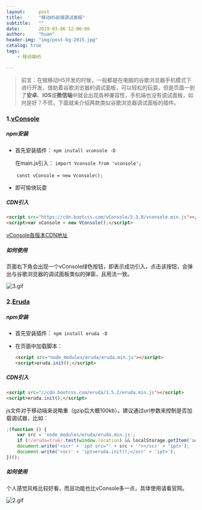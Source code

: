 ```yaml
---
layout:     post
title:      "移动H5前端调试面板"
subtitle:   ""
date:       2019-03-06 12:00:00
author:     "huan"
header-img: "img/post-bg-2015.jpg"
catalog: true
tags:
    - 移动端H5

---
```




> 前言：在做移动H5开发的时候，一般都是在电脑的谷歌浏览器手机模式下进行开发，借助着谷歌浏览器的调试面板，可以轻松的玩耍。但是页面一到了**安卓**、**IOS**或**微信端**中就会出现各种兼容性，手机端也没有调试面板，如何是好？不慌，下面就来介绍两款类似谷歌浏览器调试面板的插件。
>



### 1.[vConsole](https://github.com/Tencent/vConsole/blob/dev/doc/tutorial_CN.md)

##### npm安装

- 首先安装插件：   	`npm install vconsole -D`

	 在main.js引入： 	`import Vconsole from 'vconsole'; `   

  ​	       		                `const vConsole = new Vconsole(); `

- 即可愉快玩耍

##### CDN引入

```html
<script src="https://cdn.bootcss.com/vConsole/3.3.0/vconsole.min.js"></script>
<script>var vConsole = new VConsole();</script>
```

[vConsole各版本CDN地址](https://www.bootcdn.cn/vConsole/)

##### 如何使用

页面右下角会出现一个vConsole绿色按钮，即表示成功引入，点击该按钮，会弹出与谷歌浏览器的调试面板类似的弹窗，且用法一致。

![3.gif](https://i.loli.net/2019/03/05/5c7e9a75e0644.gif)

### 2.[Eruda](https://github.com/liriliri/eruda/blob/master/doc/README_CN.md)

##### npm安装

- 首先安装插件：		`npm install eruda -D`

- 在页面中加载脚本： 

  ```html
  <script src="node_modules/eruda/eruda.min.js"></script>
  <script>eruda.init();</script>
  ```

##### CDN引入

```html
<script src="//cdn.bootcss.com/eruda/1.5.2/eruda.min.js"></script>
<script>eruda.init();</script>
```

js文件对于移动端来说略重（gzip后大概100kb）。建议通过url参数来控制是否加载调试器，比如： 

```js
;(function () {
    var src = 'node_modules/eruda/eruda.min.js';
    if (!/eruda=true/.test(window.location) && localStorage.getItem('active-eruda') != 'true') return;
    document.write('<scr' + 'ipt src="' + src + '"></scr' + 'ipt>');
    document.write('<scr' + 'ipt>eruda.init();</scr' + 'ipt>');
})();
```

##### 如何使用

个人感觉风格比较好看，而且功能也比vConsole多一点，具体使用请看官网。

![2.gif](https://i.loli.net/2019/03/05/5c7e9a14a44f7.gif)